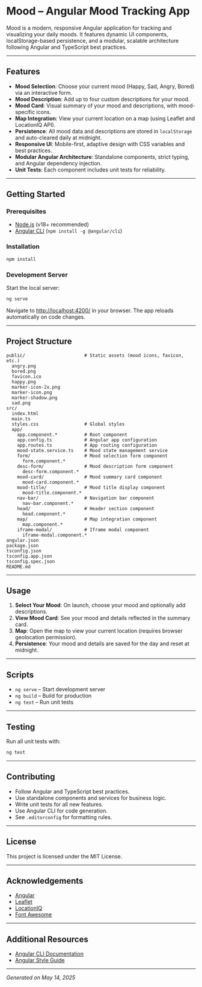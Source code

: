 # Mood – Angular Mood Tracking App

Mood is a modern, responsive Angular application for tracking and visualizing your daily moods. It features dynamic UI components, localStorage-based persistence, and a modular, scalable architecture following Angular and TypeScript best practices.

---

## Features

- **Mood Selection**: Choose your current mood (Happy, Sad, Angry, Bored) via an interactive form.
- **Mood Description**: Add up to four custom descriptions for your mood.
- **Mood Card**: Visual summary of your mood and descriptions, with mood-specific icons.
- **Map Integration**: View your current location on a map (using Leaflet and LocationIQ API).
- **Persistence**: All mood data and descriptions are stored in `localStorage` and auto-cleared daily at midnight.
- **Responsive UI**: Mobile-first, adaptive design with CSS variables and best practices.
- **Modular Angular Architecture**: Standalone components, strict typing, and Angular dependency injection.
- **Unit Tests**: Each component includes unit tests for reliability.

---

## Getting Started

### Prerequisites
- [Node.js](https://nodejs.org/) (v18+ recommended)
- [Angular CLI](https://angular.io/cli) (`npm install -g @angular/cli`)

### Installation

```bash
npm install
```

### Development Server

Start the local server:

```bash
ng serve
```

Navigate to [http://localhost:4200/](http://localhost:4200/) in your browser. The app reloads automatically on code changes.

---

## Project Structure

```
public/                      # Static assets (mood icons, favicon, etc.)
  angry.png
  bored.png
  favicon.ico
  happy.png
  marker-icon-2x.png
  marker-icon.png
  marker-shadow.png
  sad.png
src/
  index.html
  main.ts
  styles.css                 # Global styles
  app/
    app.component.*          # Root component
    app.config.ts            # Angular app configuration
    app.routes.ts            # App routing configuration
    mood-state.service.ts    # Mood state management service
    form/                    # Mood selection form component
      form.component.*
    desc-form/               # Mood description form component
      desc-form.component.*
    mood-card/               # Mood summary card component
      mood-card.component.*
    mood-title/              # Mood title display component
      mood-title.component.*
    nav-bar/                 # Navigation bar component
      nav-bar.component.*
    head/                    # Header section component
      head.component.*
    map/                     # Map integration component
      map.component.*
    iframe-modal/            # Iframe modal component
      iframe-modal.component.*
angular.json
package.json
tsconfig.json
tsconfig.app.json
tsconfig.spec.json
README.md
```

---

## Usage

1. **Select Your Mood**: On launch, choose your mood and optionally add descriptions.
2. **View Mood Card**: See your mood and details reflected in the summary card.
3. **Map**: Open the map to view your current location (requires browser geolocation permission).
4. **Persistence**: Your mood and details are saved for the day and reset at midnight.

---

## Scripts

- `ng serve` – Start development server
- `ng build` – Build for production
- `ng test` – Run unit tests

---

## Testing

Run all unit tests with:

```bash
ng test
```

---

## Contributing

- Follow Angular and TypeScript best practices.
- Use standalone components and services for business logic.
- Write unit tests for all new features.
- Use Angular CLI for code generation.
- See `.editorconfig` for formatting rules.

---

## License

This project is licensed under the MIT License.

---

## Acknowledgements

- [Angular](https://angular.io/)
- [Leaflet](https://leafletjs.com/)
- [LocationIQ](https://locationiq.com/)
- [Font Awesome](https://fontawesome.com/)

---

## Additional Resources

- [Angular CLI Documentation](https://angular.dev/tools/cli)
- [Angular Style Guide](https://angular.io/guide/styleguide)

---

*Generated on May 14, 2025*
